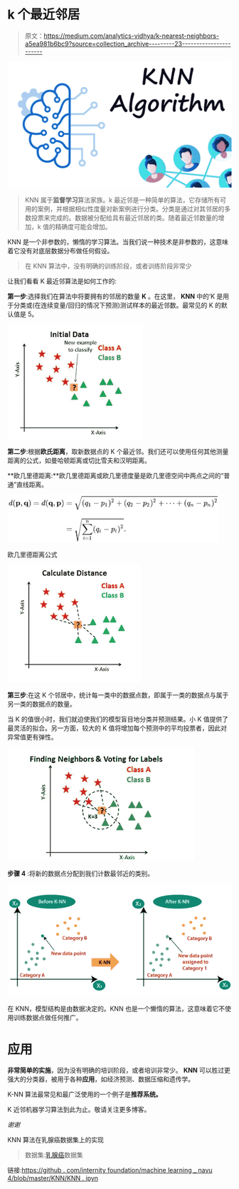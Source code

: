 # k 个最近邻居

> 原文：<https://medium.com/analytics-vidhya/k-nearest-neighbors-a5ea981b6bc9?source=collection_archive---------23----------------------->

![](img/6573a9790c2744e266e2f1ee21e69487.png)

> KNN 属于**监督学习**算法家族。k 最近邻是一种简单的算法，它存储所有可用的案例，并根据相似性度量对新案例进行分类。分类是通过对其邻居的多数投票来完成的。数据被分配给具有最近邻居的类。随着最近邻数量的增加，k 值的精确度可能会增加。

KNN 是一个非参数的，懒惰的学习算法。当我们说一种技术是非参数的，这意味着它没有对底层数据分布做任何假设。

> 在 KNN 算法中，没有明确的训练阶段，或者训练阶段非常少

让我们看看 K 最近邻算法是如何工作的:

**第一步**:选择我们在算法中将要拥有的邻居的数量 **K** 。在这里， **KNN** 中的‘K 是用于分类或(在连续变量/回归的情况下预测)测试样本的最近邻数。最常见的 K 的默认值是 5。

![](img/748e2f299cd5fd22b5fed69911621413.png)

**第二步**:根据**欧氏距离**，取新数据点的 K 个最近邻。我们还可以使用任何其他测量距离的公式，如曼哈顿距离或切比雪夫和汉明距离。

**欧几里德距离:**欧几里德距离或欧几里德度量是欧几里德空间中两点之间的“普通”直线距离。

![](img/bec33d0e94a4c6dbc13a07eb372943a2.png)

欧几里德距离公式

![](img/206f2aff92e7cfd1705d0a7b1e5030e8.png)

**第三步**:在这 K 个邻居中，统计每一类中的数据点数，即属于一类的数据点与属于另一类的数据点的数量。

当 K 的值很小时，我们就迫使我们的模型盲目地分类并预测结果。小 K 值提供了最灵活的拟合。另一方面，较大的 K 值将增加每个预测中的平均投票者，因此对异常值更有弹性。

![](img/f5b9448ee5d709603a66152dfcb785e0.png)

**步骤 4** :将新的数据点分配到我们计数最邻近的类别。

![](img/aac30fd9e9900b22704650bc54f20626.png)

在 KNN，模型结构是由数据决定的。KNN 也是一个懒惰的算法，这意味着它不使用训练数据点做任何推广。

# 应用

**非常简单的实施**，因为没有明确的培训阶段，或者培训非常少。 **KNN** 可以胜过更强大的分类器，被用于各种**应用**，如经济预测、数据压缩和遗传学。

K-NN 算法最常见和最广泛使用的一个例子是**推荐系统。**

K 近邻机器学习算法到此为止。敬请关注更多博客。

*谢谢*

KNN 算法在乳腺癌数据集上的实现

> 数据集:[乳腺癌](https://github.com/InternityFoundation/MachineLearning_Navu4/blob/master/Logistic%20Regression/breast_cancer.csv)数据集

链接:[https://github . com/internity foundation/machine learning _ navu 4/blob/master/KNN/KNN . ipyn](https://github.com/InternityFoundation/MachineLearning_Navu4/blob/master/KNN/KNN.ipynb)